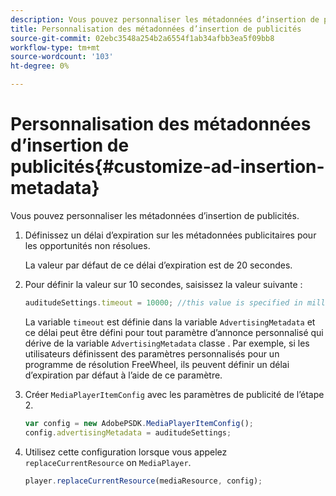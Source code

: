 ```yaml
---
description: Vous pouvez personnaliser les métadonnées d’insertion de publicités.
title: Personnalisation des métadonnées d’insertion de publicités
source-git-commit: 02ebc3548a254b2a6554f1ab34afbb3ea5f09bb8
workflow-type: tm+mt
source-wordcount: '103'
ht-degree: 0%

---
```


# Personnalisation des métadonnées d’insertion de publicités{#customize-ad-insertion-metadata}

Vous pouvez personnaliser les métadonnées d’insertion de publicités.

1. Définissez un délai d’expiration sur les métadonnées publicitaires pour les opportunités non résolues.

   La valeur par défaut de ce délai d’expiration est de 20 secondes.
1. Pour définir la valeur sur 10 secondes, saisissez la valeur suivante :

   ```js
   auditudeSettings.timeout = 10000; //this value is specified in milliseconds
   ```

   La variable `timeout` est définie dans la variable `AdvertisingMetadata` et ce délai peut être défini pour tout paramètre d’annonce personnalisé qui dérive de la variable `AdvertisingMetadata` classe . Par exemple, si les utilisateurs définissent des paramètres personnalisés pour un programme de résolution FreeWheel, ils peuvent définir un délai d’expiration par défaut à l’aide de ce paramètre.

1. Créer `MediaPlayerItemConfig` avec les paramètres de publicité de l’étape 2.

   ```js
   var config = new AdobePSDK.MediaPlayerItemConfig(); 
   config.advertisingMetadata = auditudeSettings;
   ```

1. Utilisez cette configuration lorsque vous appelez `replaceCurrentResource` on `MediaPlayer`.

   ```js
   player.replaceCurrentResource(mediaResource, config);
   ```
